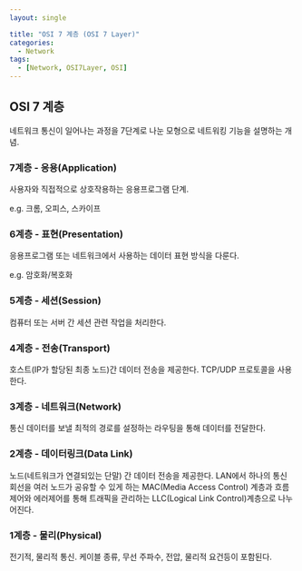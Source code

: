 ```yaml
---
layout: single

title: "OSI 7 계층 (OSI 7 Layer)"
categories:
  - Network
tags:
  - [Network, OSI7Layer, OSI]
---
```




## OSI 7 계층

네트워크 통신이 일어나는 과정을 7단계로 나눈 모형으로 네트워킹 기능을 설명하는 개념.



### 7계층 - 응용(Application)

사용자와 직접적으로 상호작용하는 응용프로그램 단계. 

e.g. 크롬, 오피스, 스카이프



### 6계층 - 표현(Presentation)

응용프로그램 또는 네트워크에서 사용하는 데이터 표현 방식을 다룬다.

e.g. 암호화/복호화



### 5계층 - 세션(Session)

컴퓨터 또는 서버 간 세션 관련 작업을 처리한다.



### 4계층 - 전송(Transport)

호스트(IP가 할당된 최종 노드)간 데이터 전송을 제공한다. TCP/UDP 프로토콜을 사용한다.



### 3계층 - 네트워크(Network)

통신 데이터를 보낼 최적의 경로를 설정하는 라우팅을 통해 데이터를 전달한다.



### 2계층 - 데이터링크(Data Link)

노드(네트워크가 연결되있는 단말) 간 데이터 전송을 제공한다. LAN에서 하나의 통신 회선을 여러 노드가 공유할 수 있게 하는 MAC(Media Access Control) 계층과 흐름제어와 에러제어를 통해 트래픽을 관리하는 LLC(Logical Link Control)계층으로 나누어진다.



### 1계층 - 물리(Physical)

전기적, 물리적 통신. 케이블 종류, 무선 주파수, 전압, 물리적 요건등이 포함된다.